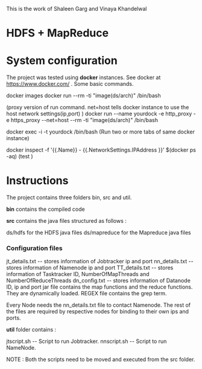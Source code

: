 This is the work of Shaleen Garg and Vinaya Khandelwal

# HDFS + MapReduce

# System configuration

The project was tested using **docker** instances. See docker at https://www.docker.com/ .
Some basic commands.

docker images
docker run --rm -ti "image(ds/arch)" /bin/bash 

(proxy version of run command. net=host tells docker instance to use the host network settings(ip,port) )
docker run --name yourdock -e http_proxy -e https_proxy --net=host --rm -ti "image(ds/arch)" /bin/bash

docker exec -i -t yourdock /bin/bash (Run two or more tabs of same docker instance)

docker inspect -f '{{.Name}} - {{.NetworkSettings.IPAddress }}' $(docker ps -aq) (test )

# Instructions

The project contains three folders bin, src and util.

**bin** contains the compiled code

**src** contains the java files structured as follows :

ds/hdfs for the HDFS java files
ds/mapreduce for the Mapreduce java files

### Configuration files

jt_details.txt -- stores information of Jobtracker ip and port
nn_details.txt -- stores information of Namenode ip and port 
TT_details.txt -- stores information of Tasktracker ID, NumberOfMapThreads and NumberOfReduceThreads
dn_config.txt -- stores information of Datanode ID, ip and port
jar file contains the map functions and the reduce functions. They are dynamically loaded.
REGEX file contains the grep term.

Every Node needs the nn_details.txt file to contact Namenode. The rest of the files are required by 
respective nodes for binding to their own ips and ports.

**util** folder contains : 

jtscript.sh -- Script to run Jobtracker. 
nnscript.sh -- Script to run NameNode.

NOTE : Both the scripts need to be moved and executed from the src folder.




